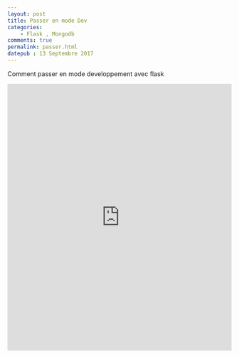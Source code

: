 ```yaml
---
layout: post
title: Passer en mode Dev
categories:
    - Flask , Mongodb
comments: true
permalink: passer.html
datepub : 13 Septembre 2017
---
```



Comment passer en mode developpement avec flask 

<iframe style="width: 100%; height: 600px;"  src="https://www.youtube.com/embed/tXDvjc8TbBE" frameborder="0" allowfullscreen></iframe>